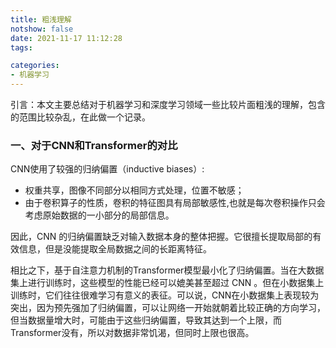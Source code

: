 ```yaml
---
title: 粗浅理解
notshow: false
date: 2021-11-17 11:12:28
tags:

categories:
- 机器学习
---
```


引言：本文主要总结对于机器学习和深度学习领域一些比较片面粗浅的理解，包含的范围比较杂乱，在此做一个记录。

<!--more-->

### 一、对于CNN和Transformer的对比

CNN使用了较强的归纳偏置（inductive biases）:

- 权重共享，图像不同部分以相同方式处理，位置不敏感；
- 由于卷积算子的性质，卷积的特征图具有局部敏感性,也就是每次卷积操作只会考虑原始数据的一小部分的局部信息。

因此，CNN 的归纳偏置缺乏对输入数据本身的整体把握。它很擅长提取局部的有效信息，但是没能提取全局数据之间的长距离特征。

相比之下，基于自注意力机制的Transformer模型最小化了归纳偏置。当在大数据集上进行训练时，这些模型的性能已经可以媲美甚至超过 CNN 。但在小数据集上训练时，它们往往很难学习有意义的表征。可以说，CNN在小数据集上表现较为突出，因为预先强加了归纳偏置，可以让网络一开始就朝着比较正确的方向学习，但当数据量增大时，可能由于这些归纳偏置，导致其达到一个上限，而Transformer没有，所以对数据非常饥渴，但同时上限也很高。